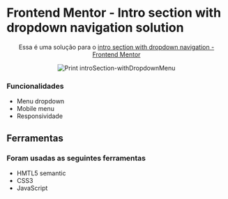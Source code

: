 # Frontend Mentor - Intro section with dropdown navigation solution

<p align="center">
  Essa é uma solução para o <a href="https://www.frontendmentor.io/challenges/intro-section-with-dropdown-navigation-ryaPetHE5" target="_blank">intro section with dropdown navigation - Frontend Mentor</a>
</p>

<div align="center">
  
  ![Print introSection-withDropdownMenu](https://user-images.githubusercontent.com/82170234/171921067-2da9369b-8c93-4632-bfd0-9cd23d1a17d3.png)

</div>

### Funcionalidades

- Menu dropdown
- Mobile menu 
- Responsividade

## Ferramentas

### Foram usadas as seguintes ferramentas

- HMTL5 semantic
- CSS3 
- JavaScript
